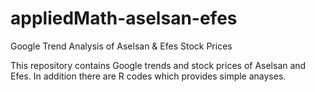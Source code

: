 # appliedMath-aselsan-efes
Google Trend Analysis of Aselsan &amp; Efes Stock Prices

This repository contains Google trends and stock prices of Aselsan and Efes. In addition there are R codes which provides simple anayses.
